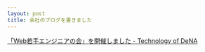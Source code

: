 ```yaml
---
layout: post
title: 会社のブログを書きました
---
```


[「Web若手エンジニアの会」を開催しました - Technology of DeNA](http://engineer.dena.jp/2012/07/web.html)
